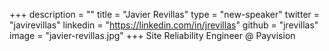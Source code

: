 +++
description = ""
title = "Javier Revillas"
type = "new-speaker"
twitter = "javirevillas"
linkedin = "https://linkedin.com/in/jrevillas"
github = "jrevillas"
image = "javier-revillas.jpg"
+++
Site Reliability Engineer @ Payvision